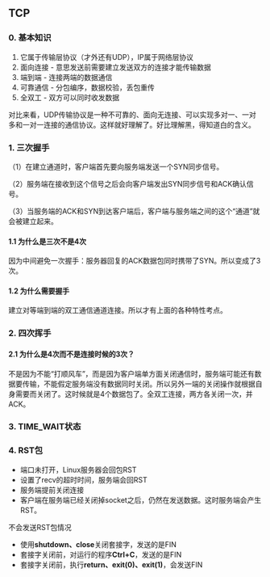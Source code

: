 ## TCP

### 0. 基本知识

1. 它属于传输层协议（才外还有UDP），IP属于网络层协议
2. 面向连接 - 意思发送前需要建立发送双方的连接才能传输数据
3. 端到端 - 连接两端的数据通信
4. 可靠通信 - 分包编序，数据校验，丢包重传
5. 全双工 - 双方可以同时收发数据

对比来看，UDP传输协议是一种不可靠的、面向无连接、可以实现多对一、一对多和一对一连接的通信协议。这样就好理解了。好比理解黑，得知道白的含义。

### 1. 三次握手

（1）在建立通道时，客户端首先要向服务端发送一个SYN同步信号。

（2）服务端在接收到这个信号之后会向客户端发出SYN同步信号和ACK确认信号。

（3）当服务端的ACK和SYN到达客户端后，客户端与服务端之间的这个“通道”就会被建立起来。

#### 1.1 为什么是三次不是4次

因为中间避免一次握手：服务器回复的ACK数据包同时携带了SYN。所以变成了3次。

#### 1.2 为什么需要握手

建立对等端到端的双工通信通道连接。所以才有上面的各种特性考点。

### 2. 四次挥手

#### 2.1 为什么是4次而不是连接时候的3次？

不是因为不能“打顺风车”，而是因为客户端单方面关闭通信时，服务端可能还有数据要传输，不能假定服务端没有数据同时关闭。所以另外一端的关闭操作就根据自身需要而关闭了。这时候就是4个数据包了。全双工连接，两方各关闭一次，并ACK。

### 3. TIME_WAIT状态

### 4. RST包

- 端口未打开，Linux服务器会回包RST
-  设置了recv的超时时间，服务端会回RST
- 服务端提前关闭连接
-  客户端在服务端已经关闭掉socket之后，仍然在发送数据。这时服务端会产生RST。 

不会发送RST包情况

*  使用**shutdown、close**关闭套接字，发送的是FIN 
*   套接字关闭前，对运行的程序**Ctrl+C**，发送的是FIN 
*  套接字关闭前，执行**return、exit(0)、exit(1)**，会发送FIN 

